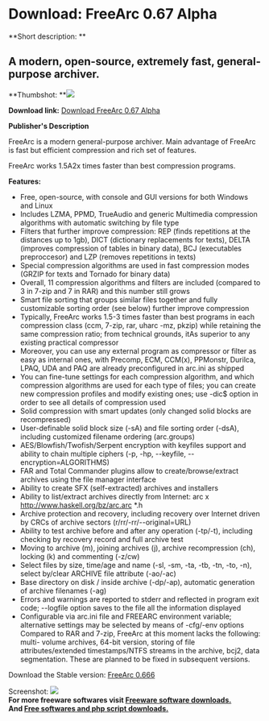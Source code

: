 # Download: FreeArc 0.67 Alpha

**Short description: **

## A modern, open-source, extremely fast, general-purpose archiver.

  
**Thumbshot: **![](http://www.freewarefiles.com/screenshot/freearc_md.jpg)   
  
**Download link:** [Download FreeArc 0.67 Alpha](http://freesoftwares.boysofts.com/FreeArc_program_49269.html)  
  

**Publisher's Description**  
  

FreeArc is a modern general-purpose archiver. Main advantage of FreeArc is
fast but efficient compression and rich set of features.

FreeArc works 1.5A2x times faster than best compression programs.

**Features:**

  * Free, open-source, with console and GUI versions for both Windows and Linux 
  * Includes LZMA, PPMD, TrueAudio and generic Multimedia compression algorithms with automatic switching by file type 
  * Filters that further improve compression: REP (finds repetitions at the distances up to 1gb), DICT (dictionary replacements for texts), DELTA (improves compression of tables in binary data), BCJ (executables preproccesor) and LZP (removes repetitions in texts) 
  * Special compression algorithms are used in fast compression modes (GRZIP for texts and Tornado for binary data) 
  * Overall, 11 compression algorithms and filters are included (compared to 3 in 7-zip and 7 in RAR) and this number still grows 
  * Smart file sorting that groups similar files together and fully customizable sorting order (see below) further improve compression 
  * Typically, FreeArc works 1.5-3 times faster than best programs in each compression class (ccm, 7-zip, rar, uharc -mz, pkzip) while retaining the same compression ratio; from technical grounds, itAs superior to any existing practical compressor 
  * Moreover, you can use any external program as compressor or filter as easy as internal ones, with Precomp, ECM, CCM(x), PPMonstr, Durilca, LPAQ, UDA and PAQ are already preconfigured in arc.ini as shipped 
  * You can fine-tune settings for each compression algorithm, and which compression algorithms are used for each type of files; you can create new compression profiles and modify existing ones; use -dic$ option in order to see all details of compression used 
  * Solid compression with smart updates (only changed solid blocks are recompressed) 
  * User-definable solid block size (-sA) and file sorting order (-dsA), including customized filename ordering (arc.groups) 
  * AES/Blowfish/Twofish/Serpent encryption with keyfiles support and ability to chain multiple ciphers (-p, -hp, --keyfile, --encryption=ALGORITHMS) 
  * FAR and Total Commander plugins allow to create/browse/extract archives using the file manager interface 
  * Ability to create SFX (self-extracted) archives and installers 
  * Ability to list/extract archives directly from Internet: arc x http://www.haskell.org/bz/arc.arc *.h 
  * Archive protection and recovery, including recovery over Internet driven by CRCs of archive sectors (r/rr/-rr/--original=URL) 
  * Ability to test archive before and after any operation (-tp/-t), including checking by recovery record and full archive test 
  * Moving to archive (m), joining archives (j), archive recompression (ch), locking (k) and commenting (-z/cw) 
  * Select files by size, time/age and name (-sl, -sm, -ta, -tb, -tn, -to, -n), select by/clear ARCHIVE file attribute (-ao/-ac) 
  * Base directory on disk / inside archive (-dp/-ap), automatic generation of archive filenames (-ag) 
  * Errors and warnings are reported to stderr and reflected in program exit code; --logfile option saves to the file all the information displayed 
  * Configurable via arc.ini file and FREEARC environment variable; alternative settings may be selected by means of -cfg/-env options 
Compared to RAR and 7-zip, FreeArc at this moment lacks the following: multi-
volume archives, 64-bit version, storing of file attributes/extended
timestamps/NTFS streams in the archive, bcj2, data segmentation. These are
planned to be fixed in subsequent versions.

Download the Stable version: [FreeArc
0.666](http://freearc.org/download/0.666/FreeArc-0.666-win32.exe)

  
  
Screenshot: ![](http://www.freewarefiles.com/screenshot/freearc.jpg)  
**For more freeware softwares visit [Freeware software downloads.](http://freesoftwares.boysofts.com/)**   
**And [Free softwares and php script downloads.](http://www.boysofts.com/)**


